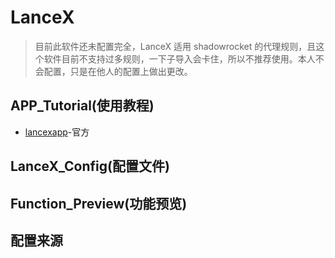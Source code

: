 # LanceX
> 目前此软件还未配置完全，LanceX 适用 shadowrocket 的代理规则，且这个软件目前不支持过多规则，一下子导入会卡住，所以不推荐使用。本人不会配置，只是在他人的配置上做出更改。

## APP_Tutorial(使用教程)
- [lancexapp](https://shadowboat.app/lancexapp/zh/)-官方

## LanceX_Config(配置文件)

## Function_Preview(功能预览)

## 配置来源



